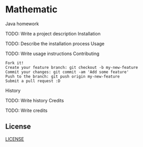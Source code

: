 # Mathematic
Java homework


TODO: Write a project description
Installation

TODO: Describe the installation process
Usage

TODO: Write usage instructions
Contributing

    Fork it!
    Create your feature branch: git checkout -b my-new-feature
    Commit your changes: git commit -am 'Add some feature'
    Push to the branch: git push origin my-new-feature
    Submit a pull request :D

History

TODO: Write history
Credits

TODO: Write credits
## License 
[LICENSE](https://github.com/enderphan94/Mathematic/blob/master/License)
